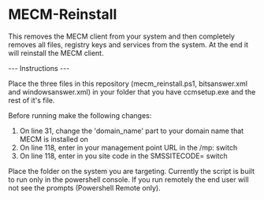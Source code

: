 # MECM-Reinstall
This removes the MECM client from your system and then completely removes all files, registry keys and services from the system. At the end it will reinstall the MECM client.

--- Instructions ---

Place the three files in this repository (mecm_reinstall.ps1, bitsanswer.xml and windowsanswer.xml) in your folder that you have ccmsetup.exe and the rest of it's file.

Before running make the following changes:

1. On line 31, change the 'domain_name' part to your domain name that MECM is installed on
2. On line 118, enter in your management point URL in the /mp: switch
3. On line 118, enter in you site code in the SMSSITECODE= switch

Place the folder on the system you are targeting. Currently the script is built to run only in the powershell console. If you run remotely the end user will not see the prompts (Powershell Remote only).
